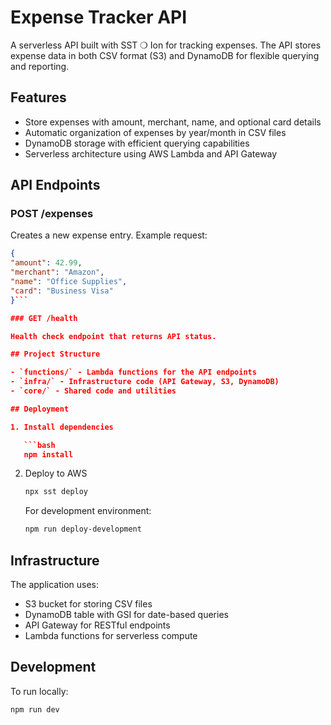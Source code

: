 # Expense Tracker API

A serverless API built with SST ❍ Ion for tracking expenses. The API stores expense data in both CSV format (S3) and DynamoDB for flexible querying and reporting.

## Features

- Store expenses with amount, merchant, name, and optional card details
- Automatic organization of expenses by year/month in CSV files
- DynamoDB storage with efficient querying capabilities
- Serverless architecture using AWS Lambda and API Gateway

## API Endpoints

### POST /expenses

Creates a new expense entry. Example request:
```json
{
"amount": 42.99,
"merchant": "Amazon",
"name": "Office Supplies",
"card": "Business Visa"
}```

### GET /health

Health check endpoint that returns API status.

## Project Structure

- `functions/` - Lambda functions for the API endpoints
- `infra/` - Infrastructure code (API Gateway, S3, DynamoDB)
- `core/` - Shared code and utilities

## Deployment

1. Install dependencies

   ```bash
   npm install
   ```

2. Deploy to AWS

   ```bash
   npx sst deploy
   ```

   For development environment:

   ```bash
   npm run deploy-development
   ```

## Infrastructure

The application uses:

- S3 bucket for storing CSV files
- DynamoDB table with GSI for date-based queries
- API Gateway for RESTful endpoints
- Lambda functions for serverless compute

## Development

To run locally:

```bash
npm run dev
```